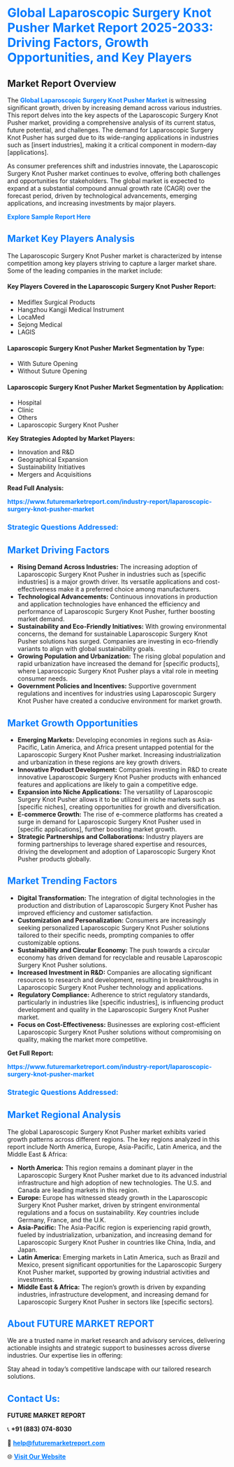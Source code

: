 <h1 style="color: #007BFF;">Global Laparoscopic Surgery Knot Pusher Market Report 2025-2033: Driving Factors, Growth Opportunities, and Key Players</h1>

<section id="overview">
<h2>Market Report Overview</h2>
<p>The <a href="https://www.futuremarketreport.com/industry-report/laparoscopic-surgery-knot-pusher-market" style="color: #007BFF; text-decoration: none;"><strong>Global Laparoscopic Surgery Knot Pusher Market</strong></a> is witnessing significant growth, driven by increasing demand across various industries. This report delves into the key aspects of the Laparoscopic Surgery Knot Pusher market, providing a comprehensive analysis of its current status, future potential, and challenges. The demand for Laparoscopic Surgery Knot Pusher has surged due to its wide-ranging applications in industries such as [insert industries], making it a critical component in modern-day [applications].</p>
<p>As consumer preferences shift and industries innovate, the Laparoscopic Surgery Knot Pusher market continues to evolve, offering both challenges and opportunities for stakeholders. The global market is expected to expand at a substantial compound annual growth rate (CAGR) over the forecast period, driven by technological advancements, emerging applications, and increasing investments by major players.</p>
</section>

<section id="overview">
<p><a href="https://www.futuremarketreport.com/request-sample/reportId=124178" style="color: #007BFF; text-decoration: none;"><strong>Explore Sample Report Here</strong></a></p>
</section>

<section id="key-players">
<h2 style="color: #007BFF;">Market Key Players Analysis</h2>
<p>The Laparoscopic Surgery Knot Pusher market is characterized by intense competition among key players striving to capture a larger market share. Some of the leading companies in the market include:</p>
<h4>Key Players Covered in the Laparoscopic Surgery Knot Pusher Report:</h4>
<ul><li>Mediflex Surgical Products</li><li>Hangzhou Kangji Medical Instrument</li><li>LocaMed</li><li>Sejong Medical</li><li>LAGIS</li></ul>
<h4>Laparoscopic Surgery Knot Pusher Market Segmentation by Type:</h4>
<ul><li>With Suture Opening</li><li>Without Suture Opening</li></ul>

<h4>Laparoscopic Surgery Knot Pusher Market Segmentation by Application:</h4>
<ul><li>Hospital</li><li>Clinic</li><li>Others</li><li>Laparoscopic Surgery Knot Pusher</li></ul>
<p><strong>Key Strategies Adopted by Market Players:</strong></p>
<ul>
<li>Innovation and R&D</li>
<li>Geographical Expansion</li>
<li>Sustainability Initiatives</li>
<li>Mergers and Acquisitions</li>
</ul>
</section>

<section>
<p><strong>Read Full Analysis: </strong></p><a href="https://www.futuremarketreport.com/industry-report/laparoscopic-surgery-knot-pusher-market" style="color: #007BFF; text-decoration: none;"><strong>https://www.futuremarketreport.com/industry-report/laparoscopic-surgery-knot-pusher-market</strong></a>
<h3 style="color: #007BFF;">Strategic Questions Addressed:</h3>
</section>

<section id="driving-factors">
<h2 style="color: #007BFF;">Market Driving Factors</h2>
<ul>
<li><strong>Rising Demand Across Industries:</strong> The increasing adoption of Laparoscopic Surgery Knot Pusher in industries such as [specific industries] is a major growth driver. Its versatile applications and cost-effectiveness make it a preferred choice among manufacturers.</li>
<li><strong>Technological Advancements:</strong> Continuous innovations in production and application technologies have enhanced the efficiency and performance of Laparoscopic Surgery Knot Pusher, further boosting market demand.</li>
<li><strong>Sustainability and Eco-Friendly Initiatives:</strong> With growing environmental concerns, the demand for sustainable Laparoscopic Surgery Knot Pusher solutions has surged. Companies are investing in eco-friendly variants to align with global sustainability goals.</li>
<li><strong>Growing Population and Urbanization:</strong> The rising global population and rapid urbanization have increased the demand for [specific products], where Laparoscopic Surgery Knot Pusher plays a vital role in meeting consumer needs.</li>
<li><strong>Government Policies and Incentives:</strong> Supportive government regulations and incentives for industries using Laparoscopic Surgery Knot Pusher have created a conducive environment for market growth.</li>
</ul>
</section>

<section id="growth-opportunities">
<h2 style="color: #007BFF;">Market Growth Opportunities</h2>
<ul>
<li><strong>Emerging Markets:</strong> Developing economies in regions such as Asia-Pacific, Latin America, and Africa present untapped potential for the Laparoscopic Surgery Knot Pusher market. Increasing industrialization and urbanization in these regions are key growth drivers.</li>
<li><strong>Innovative Product Development:</strong> Companies investing in R&D to create innovative Laparoscopic Surgery Knot Pusher products with enhanced features and applications are likely to gain a competitive edge.</li>
<li><strong>Expansion into Niche Applications:</strong> The versatility of Laparoscopic Surgery Knot Pusher allows it to be utilized in niche markets such as [specific niches], creating opportunities for growth and diversification.</li>
<li><strong>E-commerce Growth:</strong> The rise of e-commerce platforms has created a surge in demand for Laparoscopic Surgery Knot Pusher used in [specific applications], further boosting market growth.</li>
<li><strong>Strategic Partnerships and Collaborations:</strong> Industry players are forming partnerships to leverage shared expertise and resources, driving the development and adoption of Laparoscopic Surgery Knot Pusher products globally.</li>
</ul>
</section>

<section id="trending-factors">
<h2 style="color: #007BFF;">Market Trending Factors</h2>
<ul>
<li><strong>Digital Transformation:</strong> The integration of digital technologies in the production and distribution of Laparoscopic Surgery Knot Pusher has improved efficiency and customer satisfaction.</li>
<li><strong>Customization and Personalization:</strong> Consumers are increasingly seeking personalized Laparoscopic Surgery Knot Pusher solutions tailored to their specific needs, prompting companies to offer customizable options.</li>
<li><strong>Sustainability and Circular Economy:</strong> The push towards a circular economy has driven demand for recyclable and reusable Laparoscopic Surgery Knot Pusher solutions.</li>
<li><strong>Increased Investment in R&D:</strong> Companies are allocating significant resources to research and development, resulting in breakthroughs in Laparoscopic Surgery Knot Pusher technology and applications.</li>
<li><strong>Regulatory Compliance:</strong> Adherence to strict regulatory standards, particularly in industries like [specific industries], is influencing product development and quality in the Laparoscopic Surgery Knot Pusher market.</li>
<li><strong>Focus on Cost-Effectiveness:</strong> Businesses are exploring cost-efficient Laparoscopic Surgery Knot Pusher solutions without compromising on quality, making the market more competitive.</li>
</ul>
</section>

<section>
<p><strong>Get Full Report: </strong></p><a href="https://www.futuremarketreport.com/industry-report/laparoscopic-surgery-knot-pusher-market" style="color: #007BFF; text-decoration: none;"><strong>https://www.futuremarketreport.com/industry-report/laparoscopic-surgery-knot-pusher-market</strong></a>
<h3 style="color: #007BFF;">Strategic Questions Addressed:</h3>
</section>


<section id="regional-analysis">
<h2 style="color: #007BFF;">Market Regional Analysis</h2>
<p>The global Laparoscopic Surgery Knot Pusher market exhibits varied growth patterns across different regions. The key regions analyzed in this report include North America, Europe, Asia-Pacific, Latin America, and the Middle East & Africa:</p>
<ul>
<li><strong>North America:</strong> This region remains a dominant player in the Laparoscopic Surgery Knot Pusher market due to its advanced industrial infrastructure and high adoption of new technologies. The U.S. and Canada are leading markets in this region.</li>
<li><strong>Europe:</strong> Europe has witnessed steady growth in the Laparoscopic Surgery Knot Pusher market, driven by stringent environmental regulations and a focus on sustainability. Key countries include Germany, France, and the U.K.</li>
<li><strong>Asia-Pacific:</strong> The Asia-Pacific region is experiencing rapid growth, fueled by industrialization, urbanization, and increasing demand for Laparoscopic Surgery Knot Pusher in countries like China, India, and Japan.</li>
<li><strong>Latin America:</strong> Emerging markets in Latin America, such as Brazil and Mexico, present significant opportunities for the Laparoscopic Surgery Knot Pusher market, supported by growing industrial activities and investments.</li>
<li><strong>Middle East & Africa:</strong> The region’s growth is driven by expanding industries, infrastructure development, and increasing demand for Laparoscopic Surgery Knot Pusher in sectors like [specific sectors].</li>
</ul>
</section>

<footer>
<h2 style="color: #007BFF;">About FUTURE MARKET REPORT</h2>
<p>We are a trusted name in market research and advisory services, delivering actionable insights and strategic support to businesses across diverse industries. Our expertise lies in offering:</p>

<p>Stay ahead in today’s competitive landscape with our tailored research solutions.</p>

<h2 style="color: #007BFF;">Contact Us:</h2>
<p><strong>FUTURE MARKET REPORT</strong></p>
<p>📞 <strong>+91 (883) 074-8030</strong></p>
<p>📧 <strong><a href="mailto:help@futuremarketreport.com" style="color: #007BFF;">help@futuremarketreport.com</a></strong></p>
<p>🌐 <strong><a href="https://www.futuremarketreport.com/" style="color: #007BFF;">Visit Our Website</a></strong></p>
</footer>